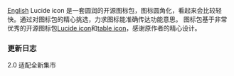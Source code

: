 [English](https://github.com/mozhux/Lucide-icon/blob/main/README.md)
Lucide icon 是一套圆润的开源图标包，图标圆角化，看起来会比较轻快。通过对图标包的精心挑选，力求图标能准确传达功能意思。
图标包基于非常优秀的开源图标包[Lucide icon](https://lucide.dev/)和[table icon](https://tabler-icons.io/)，感谢原作者的精心设计。

### 更新日志

2.0 适配全新集市